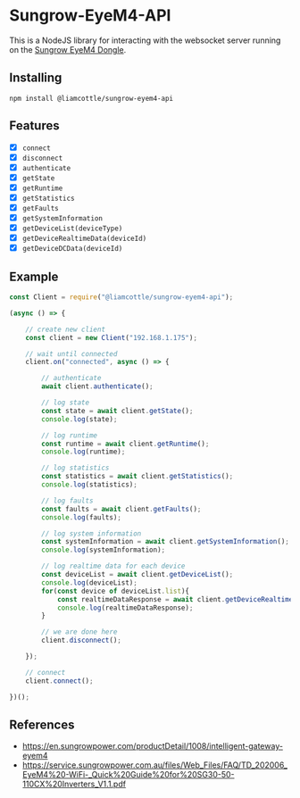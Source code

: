 # Sungrow-EyeM4-API

This is a NodeJS library for interacting with the websocket server running on the [Sungrow EyeM4 Dongle](https://en.sungrowpower.com/productDetail/1008/intelligent-gateway-eyem4).

## Installing

```
npm install @liamcottle/sungrow-eyem4-api
```

## Features

- [x] `connect`
- [x] `disconnect`
- [x] `authenticate`
- [x] `getState`
- [x] `getRuntime`
- [x] `getStatistics`
- [x] `getFaults`
- [x] `getSystemInformation`
- [x] `getDeviceList(deviceType)`
- [x] `getDeviceRealtimeData(deviceId)`
- [x] `getDeviceDCData(deviceId)`

## Example

```javascript
const Client = require("@liamcottle/sungrow-eyem4-api");

(async () => {

    // create new client
    const client = new Client("192.168.1.175");

    // wait until connected
    client.on("connected", async () => {

        // authenticate
        await client.authenticate();

        // log state
        const state = await client.getState();
        console.log(state);

        // log runtime
        const runtime = await client.getRuntime();
        console.log(runtime);

        // log statistics
        const statistics = await client.getStatistics();
        console.log(statistics);

        // log faults
        const faults = await client.getFaults();
        console.log(faults);

        // log system information
        const systemInformation = await client.getSystemInformation();
        console.log(systemInformation);

        // log realtime data for each device
        const deviceList = await client.getDeviceList();
        console.log(deviceList);
        for(const device of deviceList.list){
            const realtimeDataResponse = await client.getDeviceRealtimeData(device.dev_id);
            console.log(realtimeDataResponse);
        }

        // we are done here
        client.disconnect();

    });

    // connect
    client.connect();

})();
```

## References

- https://en.sungrowpower.com/productDetail/1008/intelligent-gateway-eyem4
- https://service.sungrowpower.com.au/files/Web_Files/FAQ/TD_202006_EyeM4%20-WiFi-_Quick%20Guide%20for%20SG30-50-110CX%20Inverters_V1.1.pdf
